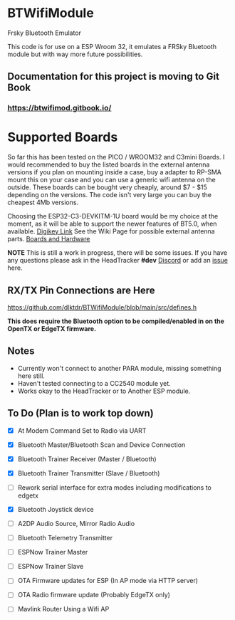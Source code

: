 # BTWifiModule
Frsky Bluetooth Emulator

This code is for use on a ESP Wroom 32, it emulates a FRSky Bluetooth module but with way more future possibilities.

## Documentation for this project is moving to Git Book
### https://btwifimod.gitbook.io/


# Supported Boards

So far this has been tested on the PICO / WROOM32 and C3mini Boards. I would recommended to buy the listed boards in the external antenna versions if you plan on mounting inside a case, buy a adapter to RP-SMA mount this on your case and you can use a generic wifi antenna on the outside. These boards can be bought very cheaply, around $7 - $15 depending on the versions. The code isn't very large you can buy the cheapest 4Mb versions.

Choosing the ESP32-C3-DEVKITM-1U board would be my choice at the moment, as it will be able to support the newer features of BT5.0, when available. [Digikey Link](https://www.digikey.ca/en/products/detail/espressif-systems/ESP32-C3-DEVKITM-1U/15198974) See the Wiki Page for possible external antenna parts. [Boards and Hardware](https://github.com/dlktdr/BTWifiModule/wiki/Boards-and-Hardware)

**NOTE** This is still a work in progress, there will be some issues. If you have any questions please ask in the HeadTracker **#dev** [Discord](https://discord.gg/ux5hEaNSPQ) or add an [issue](https://github.com/dlktdr/BTWifiModule/issues) here. 

## RX/TX Pin Connections are Here
https://github.com/dlktdr/BTWifiModule/blob/main/src/defines.h

**This does require the Bluetooth option to be compiled/enabled in on the OpenTX or EdgeTX firmware.**

## Notes

* Currently won't connect to another PARA module, missing something here still.
* Haven't tested connecting to a CC2540 module yet.
* Works okay to the HeadTracker or to Another ESP module.

To Do (Plan is to work top down)
---------
- [x] At Modem Command Set to Radio via UART
- [x] Bluetooth Master/Bluetooth Scan and Device Connection
- [x] Bluetooth Trainer Receiver (Master / Bluetooth)
- [X] Bluetooth Trainer Transmitter (Slave / Bluetooth)
- [ ] Rework serial interface for extra modes including modifications to edgetx
- [x] Bluetooth Joystick device
- [ ] A2DP Audio Source, Mirror Radio Audio
- [ ] Bluetooth Telemetry Transmitter
- [ ] ESPNow Trainer Master
- [ ] ESPNow Trainer Slave
- [ ] OTA Firmware updates for ESP (In AP mode via HTTP server)
- [ ] OTA Radio firmware update (Probably EdgeTX only)
- [ ] Mavlink Router Using a Wifi AP

